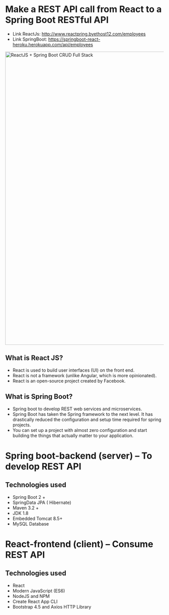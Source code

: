 # Make a REST API call from React to a Spring Boot RESTful API

 * Link ReactJs: http://www.reactpring.byethost12.com/employees
 * Link SpringBoot: https://springboot-react-heroku.herokuapp.com/api/employees
 
<img width="933" alt="ReactJS + Spring Boot CRUD Full Stack" src="https://user-images.githubusercontent.com/28465241/112813934-f557a780-90a8-11eb-8c0e-1c496cdef0a9.png">


## What is React JS?
 * React is used to build user interfaces (UI) on the front end.
 * React is not a framework (unlike Angular, which is more opinionated).
 * React is an open-source project created by Facebook.


## What is Spring Boot?
* Spring boot to develop REST web services and microservices.
* Spring Boot has taken the Spring framework to the next level. It has drastically reduced the configuration and setup time required for spring projects.
* You can set up a project with almost zero configuration and start building the things that actually matter to your application.

# Spring boot-backend (server) – To develop REST API</br>

## Technologies used
* Spring Boot 2 +</br>
* SpringData JPA ( Hibernate)</br>
* Maven 3.2 +</br>
*  JDK 1.8</br>
*  Embedded Tomcat 8.5+</br>
*  MySQL Database</br>
# React-frontend (client) – Consume REST API</br>

## Technologies used
*  React</br>
*  Modern JavaScript (ES6)</br>
*  NodeJS and NPM</br>
*  Create React App CLI</br>
*  Bootstrap 4.5 and Axios HTTP Library


